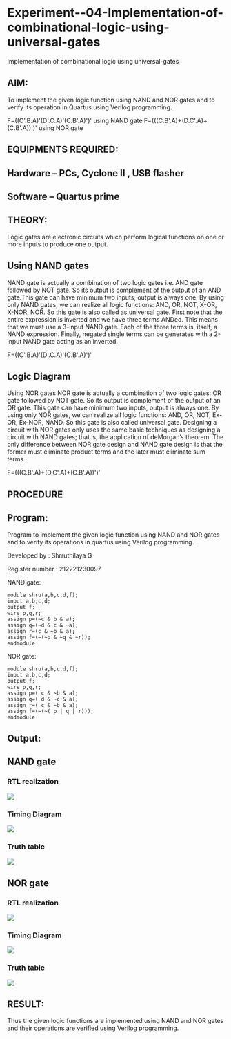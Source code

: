 # Experiment--04-Implementation-of-combinational-logic-using-universal-gates
Implementation of combinational logic using universal-gates
 
## AIM:
To implement the given logic function using NAND and NOR gates and to verify its operation in Quartus using Verilog programming.

F=((C'.B.A)'(D'.C.A)'(C.B'.A)')' using NAND gate
F=(((C.B'.A)+(D.C'.A)+(C.B'.A))')' using NOR gate
## EQUIPMENTS REQUIRED:
## Hardware – PCs, Cyclone II , USB flasher
## Software – Quartus prime


## THEORY:
Logic gates are electronic circuits which perform logical functions on one or more inputs to produce one output. 

## Using NAND gates
NAND gate is actually a combination of two logic gates i.e. AND gate followed by NOT gate. So its output is complement of the output of an AND gate.This gate can have minimum two inputs, output is always one. By using only NAND gates, we can realize all logic functions: AND, OR, NOT, X-OR, X-NOR, NOR. So this gate is also called as universal gate. First note that the entire expression is inverted and we have three terms ANDed. This means that we must use a 3-input NAND gate. Each of the three terms is, itself, a NAND expression. Finally, negated single terms can be generates with a 2-input NAND gate acting as an inverted.

F=((C'.B.A)'(D'.C.A)'(C.B'.A)')'

## Logic Diagram

Using NOR gates
NOR gate is actually a combination of two logic gates: OR gate followed by NOT gate. So its output is complement of the output of an OR gate. This gate can have minimum two inputs, output is always one. By using only NOR gates, we can realize all logic functions: AND, OR, NOT, Ex-OR, Ex-NOR, NAND. So this gate is also called universal gate. Designing a circuit with NOR gates only uses the same basic techniques as designing a circuit with NAND gates; that is, the application of deMorgan’s theorem. The only difference between NOR gate design and NAND gate design is that the former must eliminate product terms and the later must eliminate sum terms.

F=(((C.B'.A)+(D.C'.A)+(C.B'.A))')'


## PROCEDURE
## Program:
Program to implement the given logic function using NAND and NOR gates and to verify its operations in quartus using Verilog programming.

Developed by : Shrruthilaya G

Register number : 212221230097

NAND gate:
```
module shru(a,b,c,d,f);
input a,b,c,d;
output f;
wire p,q,r;
assign p=(~c & b & a);
assign q=(~d & c & ~a);
assign r=(c & ~b & a);
assign f=(~(~p & ~q & ~r));
endmodule
```
NOR gate:
```
module shru(a,b,c,d,f);
input a,b,c,d;
output f;
wire p,q,r;
assign p=( c & ~b & a);
assign q=( d & ~c & a);
assign r=( c & ~b & a);
assign f=(~(~( p | q | r)));
endmodule
```
## Output:
## NAND gate
### RTL realization
![](logicgate1.PNG)

### Timing Diagram
![](timingdiagram1.PNG)
### Truth table
![](truthtable1.png)
## NOR gate
### RTL realization
![](logicgate2.PNG)

### Timing Diagram
![](timingdiagram2.PNG)
### Truth table
![](truthtable2.png)
## RESULT:
Thus the given logic functions are implemented using NAND and NOR gates and their operations are verified using Verilog programming.

